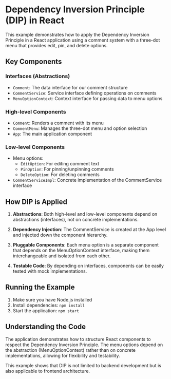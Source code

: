 # Dependency Inversion Principle (DIP) in React

This example demonstrates how to apply the Dependency Inversion Principle in a React application using a comment system with a three-dot menu that provides edit, pin, and delete options.

## Key Components

### Interfaces (Abstractions)
- `Comment`: The data interface for our comment structure
- `CommentService`: Service interface defining operations on comments
- `MenuOptionContext`: Context interface for passing data to menu options

### High-level Components
- `Comment`: Renders a comment with its menu
- `CommentMenu`: Manages the three-dot menu and option selection
- `App`: The main application component

### Low-level Components
- Menu options:
  - `EditOption`: For editing comment text
  - `PinOption`: For pinning/unpinning comments
  - `DeleteOption`: For deleting comments
- `CommentServiceImpl`: Concrete implementation of the CommentService interface

## How DIP is Applied

1. **Abstractions**: Both high-level and low-level components depend on abstractions (interfaces), not on concrete implementations.

2. **Dependency Injection**: The CommentService is created at the App level and injected down the component hierarchy.

3. **Pluggable Components**: Each menu option is a separate component that depends on the MenuOptionContext interface, making them interchangeable and isolated from each other.

4. **Testable Code**: By depending on interfaces, components can be easily tested with mock implementations.

## Running the Example

1. Make sure you have Node.js installed
2. Install dependencies: `npm install`
3. Start the application: `npm start`

## Understanding the Code

The application demonstrates how to structure React components to respect the Dependency Inversion Principle. The menu options depend on the abstraction (MenuOptionContext) rather than on concrete implementations, allowing for flexibility and testability.

This example shows that DIP is not limited to backend development but is also applicable to frontend architecture. 